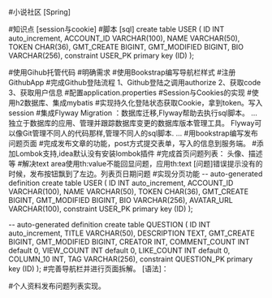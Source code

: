 #小说社区
[Spring]

#知识点
[session与cookie]
#脚本
[sql]
create table USER
(
    ID           INT auto_increment,
    ACCOUNT_ID   VARCHAR(100),
    NAME         VARCHAR(50),
    TOKEN        CHAR(36),
    GMT_CREATE   BIGINT,
    GMT_MODIFIED BIGINT,
    BIO          VARCHAR(256),
    constraint USER_PK
        primary key (ID)
);

#使用Gihub托管代码
#明确需求
#使用Bookstrap编写导航栏样式
#注册GithubApp
#完成Github登陆流程
1、Github登陆之调用authorize
2、获取code
3、获取用户信息
#配置application.properties
#Session与Cookies的实现
#使用h2数据库、集成mybatis
#实现持久化登陆状态获取Cookie，拿到token。写入session
#集成Flyway Migration ：数据库迁移,Flyway帮助去执行sql脚本。
...
   独立于数据库的应用、管理并跟踪数据库变更的数据库版本管理工具。
   Flyway可以像Git管理不同人的代码那样,管理不同人的sql脚本.
...
#用bookstrap编写发布问题页面
#完成发布文章的功能，post方式提交表单，写入的信息到服务端。
#添加Lombok支持,idea默认没有安装lombok插件
#完成首页问题列表：
    头像、描述等
#解决text area使用th:value不能回显问题，应用th:text
[问题]错误提示没有的时候，发布按钮飘到了左边。列表页日期问题
#实现分页功能
-- auto-generated definition
create table USER
(
    ID           INT auto_increment,
    ACCOUNT_ID   VARCHAR(100),
    NAME         VARCHAR(50),
    TOKEN        CHAR(36),
    GMT_CREATE   BIGINT,
    GMT_MODIFIED BIGINT,
    BIO          VARCHAR(256),
    AVATAR_URL   VARCHAR(100),
    constraint USER_PK
        primary key (ID)
);

-- auto-generated definition
create table QUESTION
(
    ID            INT auto_increment,
    TITLE         VARCHAR(50),
    DESCRIPTION   TEXT,
    GMT_CREATE    BIGINT,
    GMT_MODIFIED  BIGINT,
    CREATOR       INT,
    COMMENT_COUNT INT default 0,
    VIEW_COUNT    INT default 0,
    LIKE_COUNT    INT default 0,
    COLUMN_10     INT,
    TAG           VARCHAR(256),
    constraint QUESTION_PK
        primary key (ID)
);
#完善导航栏并进行页面拆解。
[语法]：<div th:insert="~{navigation::nav}"></div>
#个人资料发布问题列表实现。